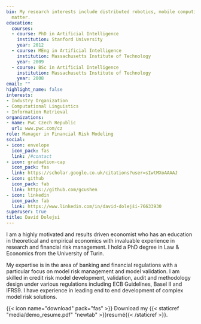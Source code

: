 ```yaml
---
bio: My research interests include distributed robotics, mobile computing and programmable
  matter.
education:
  courses:
  - course: PhD in Artificial Intelligence
    institution: Stanford University
    year: 2012
  - course: MEng in Artificial Intelligence
    institution: Massachusetts Institute of Technology
    year: 2009
  - course: BSc in Artificial Intelligence
    institution: Massachusetts Institute of Technology
    year: 2008
email: ""
highlight_name: false
interests:
- Industry Organization
- Computational Linguistics
- Information Retrieval
organizations:
- name: PwC Czech Republic
  url: www.pwc.com/cz
role: Manager in Financial Risk Modeling
social:
- icon: envelope
  icon_pack: fas
  link: /#contact
- icon: graduation-cap
  icon_pack: fas
  link: https://scholar.google.co.uk/citations?user=sIwtMXoAAAAJ
- icon: github
  icon_pack: fab
  link: https://github.com/gcushen
- icon: linkedin
  icon_pack: fab
  link: https://www.linkedin.com/in/david-dolejší-76633930
superuser: true
title: David Dolejsi
---
```


I am a highly motivated and results driven economist who has an education in theoretical and empirical economics with invaluable experience in research and financial risk management. I hold a PhD degree in Law & Economics from the University of Turin.

My expertise is in the area of banking and financial regulations with a particular focus on model risk management and model validation. I am skilled in credit risk model development, validation, audit and methodology design under various regulations including ECB Guidelines, Basel II and IFRS9. I have experience in leading end to end development of complex model risk solutions.

{{< icon name="download" pack="fas" >}} Download my {{< staticref "media/demo_resume.pdf" "newtab" >}}resumé{{< /staticref >}}.
